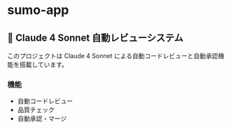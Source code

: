 # sumo-app

## 🤖 Claude 4 Sonnet 自動レビューシステム
このプロジェクトは Claude 4 Sonnet による自動コードレビューと自動承認機能を搭載しています。

### 機能
- 自動コードレビュー
- 品質チェック
- 自動承認・マージ
